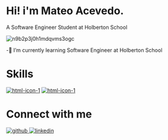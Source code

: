 Hi! i'm Mateo Acevedo.
=============

A Software Engineer Student at Holberton School


![n9b2p3j0h1mdqvms3ogc](https://user-images.githubusercontent.com/98199846/179628983-a1986ceb-aa01-4bd5-b0fa-38263235b5a6.gif)

-🌱 I’m currently learning Software Engineer at Holberton School

Skills
=============
[![html-icon-1](https://user-images.githubusercontent.com/98199846/179632051-6324168e-658c-4729-a209-38630f948b04.png)](https://github.com/TEOACEVEDO/holbertonschool-AirBnB_clone/search?l=html)
[![html-icon-1](![image](https://user-images.githubusercontent.com/98199846/199088043-c5dd8c87-1154-418c-876d-930a938db536.png))](https://github.com/TEOACEVEDO/holbertonschool-AirBnB_clone/search?l=html)


Connect with me 
=============
[![github](https://user-images.githubusercontent.com/98199846/179635382-37cfad37-cd30-4a7d-b4b6-2736c722c817.png)
](https://github.com/TEOACEVEDO)
[![linkedin](https://user-images.githubusercontent.com/98199846/179634910-6d04b439-b783-45fe-a258-ecc594e95512.png)
](https://www.linkedin.com/in/mateo-acevedo-v%C3%A9lez-b59833231/)




